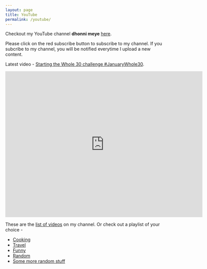```yaml
---
layout: page
title: YouTube
permalink: /youtube/
---
```


Checkout my YouTube channel **dhonni meye** [here](https://www.youtube.com/channel/UC1txbrDxS1EpyQLHGI7EAzA). 

Please click on the red subscribe button to subscribe to my channel. If you subcribe to my channel, you will be notified everytime I upload a new content.

Latest video - [Starting the Whole 30 challenge #JanuaryWhole30](https://youtu.be/6wrYi0xA2ZE).
<iframe width="620" height="460" src="https://www.youtube.com/embed/6wrYi0xA2ZE" frameborder="0" allow="accelerometer; autoplay; encrypted-media; gyroscope; picture-in-picture" allowfullscreen></iframe>


These are the [list of videos](https://www.youtube.com/channel/UC1txbrDxS1EpyQLHGI7EAzA/videos) on my channel.
Or check out a playlist of your choice -
* [Cooking](https://www.youtube.com/playlist?list=PL_Q6Ap3JeOdWrx0g5bPa14ZpE7_ZrquaD)
* [Travel](https://www.youtube.com/playlist?list=PL_Q6Ap3JeOdWbUt25Da_Qgq7RPy934XnO)
* [Funny](https://www.youtube.com/playlist?list=PL_Q6Ap3JeOdWzg6IjAfmRx2eqhgFBmJGK)
* [Random](https://www.youtube.com/watch?v=SbxMBtNOwiA&list=PL_Q6Ap3JeOdWYUEO5nYJQkxxAF28Bmy8I&index=7)
* [Some more random stuff](https://www.youtube.com/playlist?list=PL_Q6Ap3JeOdWeb7K-D8fhEvjuuLzqhGtr)